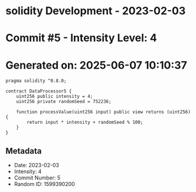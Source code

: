 ﻿# solidity Development - 2023-02-03
# Commit #5 - Intensity Level: 4
# Generated on: 2025-06-07 10:10:37
```solidity
pragma solidity ^0.8.0;

contract DataProcessor5 {
    uint256 public intensity = 4;
    uint256 private randomSeed = 752236;

    function processValue(uint256 input) public view returns (uint256) {
        return input * intensity + randomSeed % 100;
    }
}
```
## Metadata
- Date: 2023-02-03
- Intensity: 4
- Commit Number: 5
- Random ID: 1599390200
